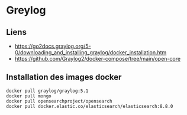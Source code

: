 # Greylog

## Liens
- https://go2docs.graylog.org/5-0/downloading_and_installing_graylog/docker_installation.htm
- https://github.com/Graylog2/docker-compose/tree/main/open-core

## Installation des images docker

```
docker pull graylog/graylog:5.1
docker pull mongo
docker pull opensearchproject/opensearch
docker pull docker.elastic.co/elasticsearch/elasticsearch:8.8.0
```
